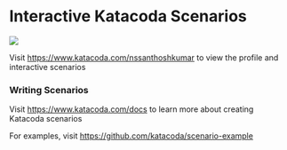 # Interactive Katacoda Scenarios

[![](http://shields.katacoda.com/katacoda/nssanthoshkumar/count.svg)](https://www.katacoda.com/nssanthoshkumar "Get your profile on Katacoda.com")

Visit https://www.katacoda.com/nssanthoshkumar to view the profile and interactive scenarios

### Writing Scenarios
Visit https://www.katacoda.com/docs to learn more about creating Katacoda scenarios

For examples, visit https://github.com/katacoda/scenario-example
